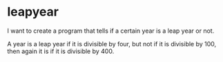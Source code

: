 # leapyear

I want to create a program that tells if a certain year is a leap year or not.

A year is a leap year if it is divisible by four, but not if it is divisible by 100, then again it is if it is divisible by 400.